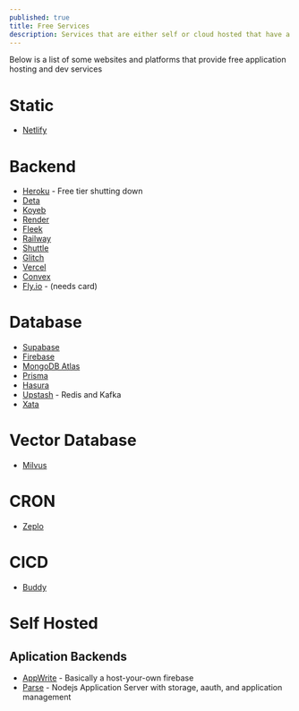 ```yaml
---
published: true
title: Free Services
description: Services that are either self or cloud hosted that have a free tier 
---
```


Below is a list of some websites and platforms that provide free application hosting and dev services

# Static

- [Netlify](https://www.netlify.com/)

# Backend

- [Heroku](https://www.heroku.com/) - Free tier shutting down
- [Deta](https://deta.space/)
- [Koyeb](https://koyeb.com/)
- [Render](https://render.com/)
- [Fleek](https://fleek.co/)
- [Railway](https://railway.app/)
- [Shuttle](https://www.shuttle.rs/)
- [Glitch](https://glitch.com/)
- [Vercel](https://vercel.com/)
- [Convex](https://www.convex.dev/)
- [Fly.io](https://fly.io/) - (needs card)

# Database

- [Supabase](https://supabase.com/)
- [Firebase](http://firebase.google.com)
- [MongoDB Atlas](https://www.mongodb.com/atlas/database)
- [Prisma](https://www.prisma.io/)
- [Hasura](http://hasura.io/)
- [Upstash](https://upstash.com/) - Redis and Kafka
- [Xata](https://xata.io)

# Vector Database

- [Milvus](https://milvus.io/)

# CRON

- [Zeplo](https://www.zeplo.io/)

# CICD

- [Buddy](https://buddy.works/pricing)

# Self Hosted

## Aplication Backends

- [AppWrite](https://appwrite.io) - Basically a host-your-own firebase
- [Parse](https://parseplatform.org/) - Nodejs Application Server with storage, aauth, and application management
